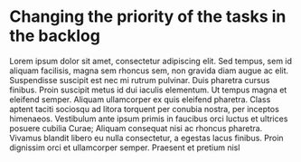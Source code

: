 # Changing the priority of the tasks in the backlog

Lorem ipsum dolor sit amet, consectetur adipiscing elit. Sed tempus, sem id aliquam facilisis, magna sem rhoncus sem, non gravida diam augue ac elit. Suspendisse suscipit est nec mi rutrum pulvinar. Duis pharetra cursus finibus. Proin suscipit metus id dui iaculis elementum. Ut tempus magna et eleifend semper. Aliquam ullamcorper ex quis eleifend pharetra. Class aptent taciti sociosqu ad litora torquent per conubia nostra, per inceptos himenaeos. Vestibulum ante ipsum primis in faucibus orci luctus et ultrices posuere cubilia Curae; Aliquam consequat nisi ac rhoncus pharetra. Vivamus blandit libero eu nulla consectetur, a egestas lacus finibus. Proin dignissim orci et ullamcorper semper. Praesent et pretium nisl